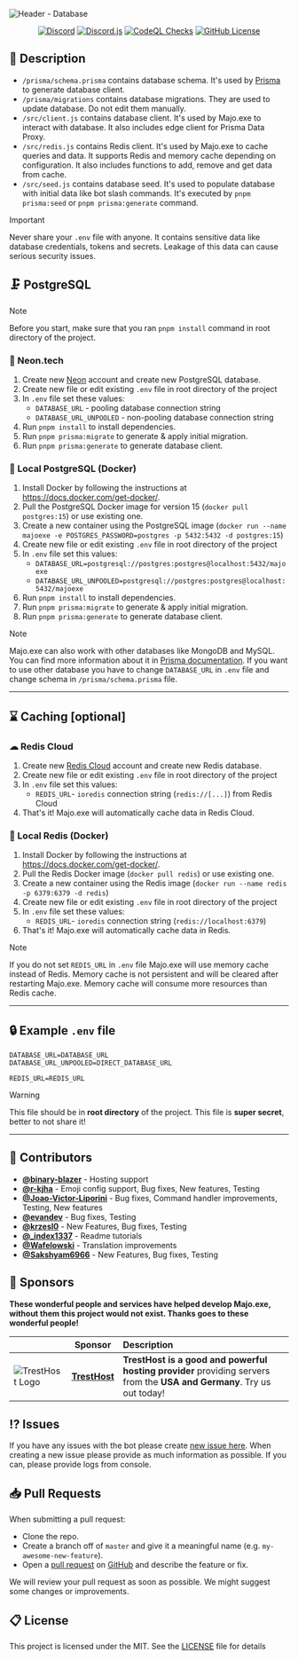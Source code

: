 ![Header - Database](https://github.com/IgorKowalczyk/majo.exe/assets/49127376/1c77665d-a599-4aa2-ae04-b4f7c2e810c9)

<p align="center">
 <a href="https://majoexe.xyz/server"><img src="https://img.shields.io/discord/695282860399001640?color=%234552ef&logo=discord&label=Discord&style=flat&logoColor=fff" alt="Discord" /></a>
 <a href="https://www.npmjs.com/package/discord.js"><img src="https://img.shields.io/badge/Discord.js-v14-%234552ef?style=flat&logo=npm&logoColor=fff" alt="Discord.js" /></a>
 <a href="https://majoexe.xyz/"><img src="https://img.shields.io/github/actions/workflow/status/igorkowalczyk/majo.exe/codeql-analysis.yml?branch=master&style=flat&label=CodeQL&logo=github&color=%234552ef" alt="CodeQL Checks" /></a>
 <a href="https://majoexe.xyz"><img src="https://img.shields.io/github/license/igorkowalczyk/majo.exe?style=flat&;logo=github&label=License&color=%234552ef" alt="GitHub License" /></a>
</p>

## 📝 Description

- `/prisma/schema.prisma` contains database schema. It's used by [Prisma](https://www.prisma.io/) to generate database client.
- `/prisma/migrations` contains database migrations. They are used to update database. Do not edit them manually.
- `/src/client.js` contains database client. It's used by Majo.exe to interact with database. It also includes edge client for Prisma Data Proxy.
- `/src/redis.js` contains Redis client. It's used by Majo.exe to cache queries and data. It supports Redis and memory cache depending on configuration. It also includes functions to add, remove and get data from cache.
- `/src/seed.js` contains database seed. It's used to populate database with initial data like bot slash commands. It's executed by `pnpm prisma:seed` or `pnpm prisma:generate` command.

> [!IMPORTANT]
> Never share your `.env` file with anyone. It contains sensitive data like database credentials, tokens and secrets. Leakage of this data can cause serious security issues.

## 🗜️ PostgreSQL

> [!NOTE]
> Before you start, make sure that you ran `pnpm install` command in root directory of the project.

### 🐘 Neon.tech

1. Create new [Neon](https://neon.tech/) account and create new PostgreSQL database.
2. Create new file or edit existing `.env` file in root directory of the project
3. In `.env` file set these values:
   - `DATABASE_URL` - pooling database connection string
   - `DATABASE_URL_UNPOOLED` - non-pooling database connection string
4. Run `pnpm install` to install dependencies.
5. Run `pnpm prisma:migrate` to generate & apply initial migration.
6. Run `pnpm prisma:generate` to generate database client.

### 🐳 Local PostgreSQL (Docker)

1. Install Docker by following the instructions at https://docs.docker.com/get-docker/.
2. Pull the PostgreSQL Docker image for version 15 (`docker pull postgres:15`) or use existing one.
3. Create a new container using the PostgreSQL image (`docker run --name majoexe -e POSTGRES_PASSWORD=postgres -p 5432:5432 -d postgres:15`)
4. Create new file or edit existing `.env` file in root directory of the project
5. In `.env` file set this values:
   - `DATABASE_URL=postgresql://postgres:postgres@localhost:5432/majoexe`
   - `DATABASE_URL_UNPOOLED=postgresql://postgres:postgres@localhost:5432/majoexe`
6. Run `pnpm install` to install dependencies.
7. Run `pnpm prisma:migrate` to generate & apply initial migration.
8. Run `pnpm prisma:generate` to generate database client.

> [!NOTE]
> Majo.exe can also work with other databases like MongoDB and MySQL. You can find more information about it in [Prisma documentation](https://www.prisma.io/docs/concepts/database-connectors). If you want to use other database you have to change `DATABASE_URL` in `.env` file and change schema in `/prisma/schema.prisma` file.

---

## ⌛ Caching [optional]

### ☁ Redis Cloud

1. Create new [Redis Cloud](https://app.redislabs.com/) account and create new Redis database.
2. Create new file or edit existing `.env` file in root directory of the project
3. In `.env` file set this values:
   - `REDIS_URL`- `ioredis` connection string (`redis://[...]`) from Redis Cloud
4. That's it! Majo.exe will automatically cache data in Redis Cloud.

### 🐳 Local Redis (Docker)

1. Install Docker by following the instructions at https://docs.docker.com/get-docker/.
2. Pull the Redis Docker image (`docker pull redis`) or use existing one.
3. Create a new container using the Redis image (`docker run --name redis -p 6379:6379 -d redis`)
4. Create new file or edit existing `.env` file in root directory of the project
5. In `.env` file set these values:
   - `REDIS_URL`- `ioredis` connection string (`redis://localhost:6379`)
6. That's it! Majo.exe will automatically cache data in Redis.

> [!NOTE]
> If you do not set `REDIS_URL` in `.env` file Majo.exe will use memory cache instead of Redis. Memory cache is not persistent and will be cleared after restarting Majo.exe. Memory cache will consume more resources than Redis cache.

---

## 🔒 Example `.env` file

```
DATABASE_URL=DATABASE_URL
DATABASE_URL_UNPOOLED=DIRECT_DATABASE_URL

REDIS_URL=REDIS_URL
```

> [!WARNING]
> This file should be in **root directory** of the project. This file is **super secret**, better to not share it!

---

## 📝 Contributors

- [**@binary-blazer**](https://github.com/binary-blazer) - Hosting support
- [**@r-kjha**](https://github.com/r-kjha) - Emoji config support, Bug fixes, New features, Testing
- [**@Joao-Victor-Liporini**](https://github.com/Joao-Victor-Liporini) - Bug fixes, Command handler improvements, Testing, New features
- [**@evandev**](https://github.com/xefew) - Bug fixes, Testing
- [**@krzesl0**](https://github.com/krzesl0) - New Features, Bug fixes, Testing
- [**@\_index1337**](https://github.com/index1337) - Readme tutorials
- [**@Wafelowski**](https://github.com/HeavyWolfPL) - Translation improvements
- [**@Sakshyam6966**](https://github.com/Sakshyam6966) - New Features, Bug fixes, Testing

## 💝 Sponsors

**These wonderful people and services have helped develop Majo.exe, without them this project would not exist. Thanks goes to these wonderful people!**

|                                                                      | Sponsor                                                             | Description                                                                                                             |
| -------------------------------------------------------------------- | ------------------------------------------------------------------- | :---------------------------------------------------------------------------------------------------------------------- |
| ![TrestHost Logo](https://majoexe.xyz/assets/sponsors/tresthost.png) | [**TrestHost**](https://dash.tresthost.me/register?ref=majonez.exe) | **TrestHost is a good and powerful hosting provider** providing servers from the **USA and Germany**. Try us out today! |

## ⁉️ Issues

If you have any issues with the bot please create [new issue here](https://github.com/igorkowalczyk/majo.exe/issues).
When creating a new issue please provide as much information as possible. If you can, please provide logs from console.

## 📥 Pull Requests

When submitting a pull request:

- Clone the repo.
- Create a branch off of `master` and give it a meaningful name (e.g. `my-awesome-new-feature`).
- Open a [pull request](https://github.com/igorkowalczyk/majo.exe/pulls) on [GitHub](https://github.com) and describe the feature or fix.

We will review your pull request as soon as possible. We might suggest some changes or improvements.

## 📋 License

This project is licensed under the MIT. See the [LICENSE](https://github.com/igorkowalczyk/majo.exe/blob/master/license.md) file for details
